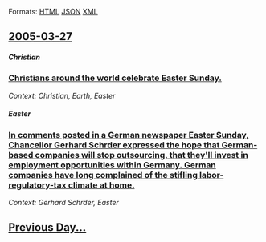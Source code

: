 
Formats: [HTML](2005/03/27/index.html)  [JSON](2005/03/27/index.json)  [XML](2005/03/27/index.xml)  

## [2005-03-27](/news/2005/03/27/index.md)

##### Christian
### [ Christians around the world celebrate Easter Sunday. ](/news/2005/03/27/christians-around-the-world-celebrate-easter-sunday.md)
_Context: Christian, Earth, Easter_

##### Easter
### [ In comments posted in a German newspaper Easter Sunday, Chancellor Gerhard Schrder expressed the hope that German-based companies will stop outsourcing, that they'll invest in employment opportunities within Germany. German companies have long complained of the stifling labor-regulatory-tax climate at home. ](/news/2005/03/27/in-comments-posted-in-a-german-newspaper-easter-sunday-chancellor-gerhard-schroder-expressed-the-hope-that-german-based-companies-will-sto.md)
_Context: Gerhard Schrder, Easter_

## [Previous Day...](/news/2005/03/26/index.md)

